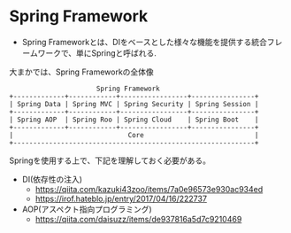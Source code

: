 # Spring Framework
* Spring Frameworkとは、DIをベースとした様々な機能を提供する統合フレームワークで、単にSpringと呼ばれる.

大まかでは、Spring Frameworkの全体像
```
                      Spring Framework
+-------------+------------+-----------------+----------------+
| Spring Data | Spring MVC | Spring Security | Spring Session |
+-------------+------------+-----------------+----------------+
| Spring AOP  | Spring Roo | Spring Cloud    | Spring Boot    |
+-------------+------------+-----------------+----------------+
|                             Core                            |
+-------------------------------------------------------------+
```

Springを使用する上で、下記を理解しておく必要がある。
* DI(依存性の注入)
  * https://qiita.com/kazuki43zoo/items/7a0e96573e930ac934ed
  * https://irof.hateblo.jp/entry/2017/04/16/222737
* AOP(アスペクト指向プログラミング)
  * https://qiita.com/daisuzz/items/de937816a5d7c9210469


